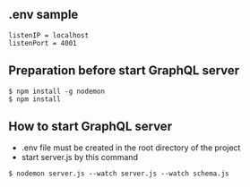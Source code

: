 ## .env sample
```
listenIP = localhost
listenPort = 4001
```

## Preparation before start GraphQL server
```
$ npm install -g nodemon
$ npm install
```

## How to start GraphQL server
* .env file must be created in the root directory of the project
* start server.js by this command
```
$ nodemon server.js --watch server.js --watch schema.js
```
